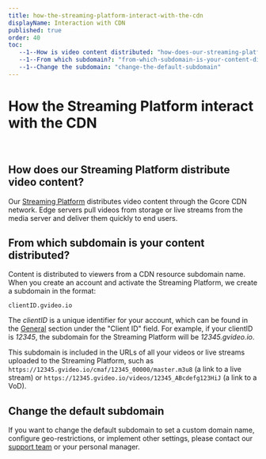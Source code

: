 ```yaml
---
title: how-the-streaming-platform-interact-with-the-cdn
displayName: Interaction with CDN
published: true
order: 40
toc:
   --1--How is video content distributed: "how-does-our-streaming-platform-distribute-video-content"
   --1--From which subdomain?: "from-which-subdomain-is-your-content-distributed"
   --1--Change the subdomain: "change-the-default-subdomain"
---
```

# How the Streaming Platform interact with the CDN
 
## How does our Streaming Platform distribute video content?

Our <a href="https://gcore.com/streaming-platform" target="_blank">Streaming Platform</a> distributes video content through the Gcore CDN network. Edge servers pull videos from storage or live streams from the media server and deliver them quickly to end users.

## From which subdomain is your content distributed? 

Content is distributed to viewers from a CDN resource subdomain name. When you create an account and activate the Streaming Platform, we create a subdomain in the format:

```
clientID.gvideo.io
```

The *clientID* is a unique identifier for your account, which can be found in the <a href="https://accounts.gcore.com/profile/company" target="_blank">General</a> section under the "Client ID" field. For example, if your clientID is *12345*, the subdomain for the Streaming Platform will be *12345.gvideo.io*. 

This subdomain is included in the URLs of all your videos or live streams uploaded to the Streaming Platform, such as ```https://12345.gvideo.io/cmaf/12345_00000/master.m3u8``` (a link to a live stream) or ```https://12345.gvideo.io/videos/12345_ABcdefg123HiJ``` (a link to a VoD).

## Change the default subdomain

If you want to change the default subdomain to set a custom domain name, configure geo-restrictions, or implement other settings, please contact our [support team](mailto:support@gcore.com) or your personal manager.